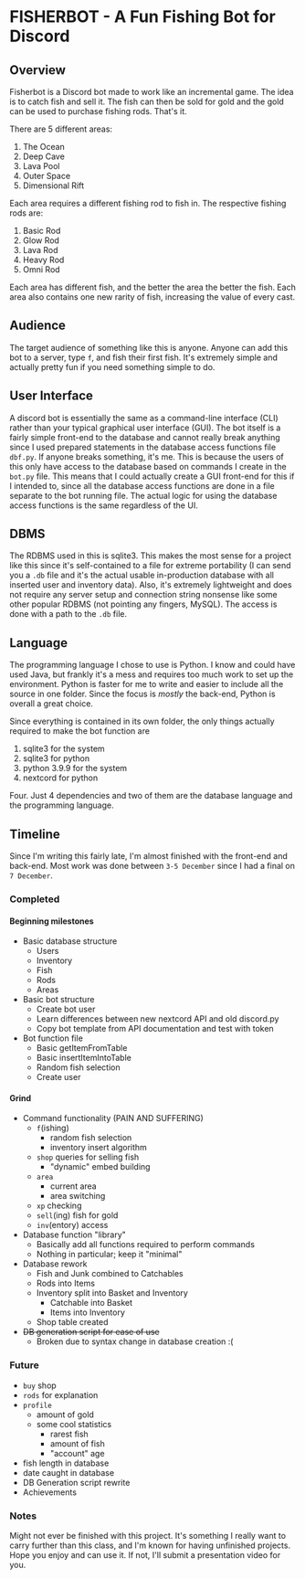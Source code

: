# FISHERBOT - A Fun Fishing Bot for Discord
## Overview
Fisherbot is a Discord bot made to work like an incremental game. The idea is to catch fish and sell it. The fish can then be sold for gold and the gold can be used to purchase fishing rods. That's it.

There are 5 different areas:
 1. The Ocean
 2. Deep Cave
 3. Lava Pool
 4. Outer Space
 5. Dimensional Rift

Each area requires a different fishing rod to fish in.
The respective fishing rods are:
 1. Basic Rod
 2. Glow Rod
 3. Lava Rod
 4. Heavy Rod
 5. Omni Rod

Each area has different fish, and the better the area the better the fish. Each area also contains one new rarity of fish, increasing the value of every cast.

## Audience
The target audience of something like this is anyone. Anyone can add this bot to a server, type `f`, and fish their first fish. It's extremely simple and actually pretty fun if you need something simple to do.

## User Interface
A discord bot is essentially the same as a command-line interface (CLI) rather than your typical graphical user interface (GUI). The bot itself is a fairly simple front-end to the database and cannot really break anything since I used prepared statements in the database access functions file `dbf.py`. If anyone breaks something, it's me. This is because the users of this only have access to the database based on commands I create in the `bot.py` file. This means that I could actually create a GUI front-end for this if I intended to, since all the database access functions are done in a file separate to the bot running file. The actual logic for using the database access functions is the same regardless of the UI.

## DBMS
The RDBMS used in this is sqlite3. This makes the most sense for a project like this since it's self-contained to a file for extreme portability (I can send you a `.db` file and it's the actual usable in-production database with all inserted user and inventory data). Also, it's extremely lightweight and does not require any server setup and connection string nonsense like some other popular RDBMS (not pointing any fingers, MySQL). The access is done with a path to the `.db` file.

## Language
The programming language I chose to use is Python. I know and could have used Java, but frankly it's a mess and requires too much work to set up the environment. Python is faster for me to write and easier to include all the source in one folder. Since the focus is *mostly* the back-end, Python is overall a great choice.

Since everything is contained in its own folder, the only things actually required to make the bot function are
 1. sqlite3 for the system
 2. sqlite3 for python
 3. python 3.9.9 for the system
 4. nextcord for python

Four. Just 4 dependencies and two of them are the database language and the programming language.

## Timeline
Since I'm writing this fairly late, I'm almost finished with the front-end and back-end. Most work was done between `3-5 December` since I had a final on `7 December`.

### Completed
#### Beginning milestones
 * Basic database structure
   * Users
   * Inventory
   * Fish
   * Rods
   * Areas
 * Basic bot structure
   * Create bot user
   * Learn differences between new nextcord API and old discord.py
   * Copy bot template from API documentation and test with token
 * Bot function file
   * Basic getItemFromTable
   * Basic insertItemIntoTable
   * Random fish selection
   * Create user

#### Grind
 * Command functionality (PAIN AND SUFFERING)
   * `f`(ishing)
     * random fish selection
     * inventory insert algorithm
   * `shop` queries for selling fish
     * "dynamic" embed building
   * `area`
     * current area
     * area switching
   * `xp` checking
   * `sell`(ing) fish for gold
   * `inv`(entory) access
 * Database function "library"
   * Basically add all functions required to perform commands
   * Nothing in particular; keep it "minimal"
 * Database rework
   * Fish and Junk combined to Catchables
   * Rods into Items
   * Inventory split into Basket and Inventory
     * Catchable into Basket
     * Items into Inventory
   * Shop table created
 * ~~DB generation script for ease of use~~
   * Broken due to syntax change in database creation :(

### Future
 * `buy` shop
 * `rods` for explanation
 * `profile`
   * amount of gold
   * some cool statistics
     * rarest fish
     * amount of fish
     * "account" age
 * fish length in database
 * date caught in database
 * DB Generation script rewrite
 * Achievements

### Notes
Might not ever be finished with this project. It's something I really want to carry further than this class, and I'm known for having unfinished projects. Hope you enjoy and can use it. If not, I'll submit a presentation video for you.